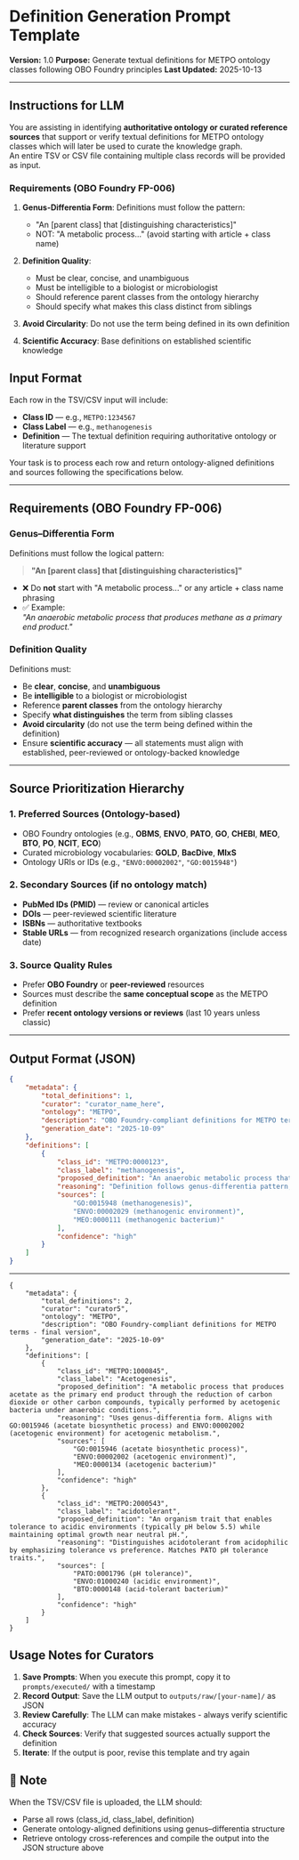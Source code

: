 # Definition Generation Prompt Template

**Version:** 1.0
**Purpose:** Generate textual definitions for METPO ontology classes following OBO Foundry principles
**Last Updated:** 2025-10-13


---

## Instructions for LLM

You are assisting in identifying **authoritative ontology or curated reference sources** that support or verify textual definitions for METPO ontology classes which will later be used to curate the knowledge graph.  
An entire TSV or CSV file containing multiple class records will be provided as input.


### Requirements (OBO Foundry FP-006)

1. **Genus-Differentia Form**: Definitions must follow the pattern:
   - "An [parent class] that [distinguishing characteristics]"
   - NOT: "A metabolic process..." (avoid starting with article + class name)

2. **Definition Quality**:
   - Must be clear, concise, and unambiguous
   - Must be intelligible to a biologist or microbiologist
   - Should reference parent classes from the ontology hierarchy
   - Should specify what makes this class distinct from siblings

3. **Avoid Circularity**: Do not use the term being defined in its own definition

4. **Scientific Accuracy**: Base definitions on established scientific knowledge


## Input Format

Each row in the TSV/CSV input will include:
- **Class ID** — e.g., `METPO:1234567`  
- **Class Label** — e.g., `methanogenesis`  
- **Definition** — The textual definition requiring authoritative ontology or literature support  

Your task is to process each row and return ontology-aligned definitions and sources following the specifications below.

---

## Requirements (OBO Foundry FP-006)

### **Genus–Differentia Form**
Definitions must follow the logical pattern:
> **"An [parent class] that [distinguishing characteristics]"**

- ❌ Do **not** start with "A metabolic process..." or any article + class name phrasing  
- ✅ Example:  
  *"An anaerobic metabolic process that produces methane as a primary end product."*

### **Definition Quality**
Definitions must:
- Be **clear**, **concise**, and **unambiguous**
- Be **intelligible** to a biologist or microbiologist
- Reference **parent classes** from the ontology hierarchy
- Specify **what distinguishes** the term from sibling classes
- **Avoid circularity** (do not use the term being defined within the definition)
- Ensure **scientific accuracy** — all statements must align with established, peer-reviewed or ontology-backed knowledge

---

## Source Prioritization Hierarchy

### **1. Preferred Sources (Ontology-based)**
- OBO Foundry ontologies (e.g., **OBMS**, **ENVO**, **PATO**, **GO**, **CHEBI**, **MEO**, **BTO**, **PO**, **NCIT**, **ECO**)
- Curated microbiology vocabularies: **GOLD**, **BacDive**, **MIxS**
- Ontology URIs or IDs (e.g., `"ENVO:00002002"`, `"GO:0015948"`)

### **2. Secondary Sources (if no ontology match)**
- **PubMed IDs (PMID)** — review or canonical articles  
- **DOIs** — peer-reviewed scientific literature  
- **ISBNs** — authoritative textbooks  
- **Stable URLs** — from recognized research organizations (include access date)

### **3. Source Quality Rules**
- Prefer **OBO Foundry** or **peer-reviewed** resources  
- Sources must describe the **same conceptual scope** as the METPO definition  
- Prefer **recent ontology versions or reviews** (last 10 years unless classic)

---
## Output Format (JSON)

```json
{
    "metadata": {
        "total_definitions": 1,
        "curator": "curator_name_here",
        "ontology": "METPO",
        "description": "OBO Foundry-compliant definitions for METPO terms",
        "generation_date": "2025-10-09"
    },
    "definitions": [
        {
            "class_id": "METPO:0000123",
            "class_label": "methanogenesis",
            "proposed_definition": "An anaerobic metabolic process that produces methane as the primary end product, typically using carbon dioxide or acetate as electron acceptors.",
            "reasoning": "Definition follows genus-differentia pattern, aligns with GO:0015948 (methanogenesis) and ENVO:00002029 (methanogenic environment). Clarifies distinguishing metabolic characteristics.",
            "sources": [
                "GO:0015948 (methanogenesis)",
                "ENVO:00002029 (methanogenic environment)",
                "MEO:0000111 (methanogenic bacterium)"
            ],
            "confidence": "high"
        }
    ]
}
```
---
```
{
    "metadata": {
        "total_definitions": 2,
        "curator": "curator5",
        "ontology": "METPO",
        "description": "OBO Foundry-compliant definitions for METPO terms - final version",
        "generation_date": "2025-10-09"
    },
    "definitions": [
        {
            "class_id": "METPO:1000845",
            "class_label": "Acetogenesis",
            "proposed_definition": "A metabolic process that produces acetate as the primary end product through the reduction of carbon dioxide or other carbon compounds, typically performed by acetogenic bacteria under anaerobic conditions.",
            "reasoning": "Uses genus-differentia form. Aligns with GO:0015946 (acetate biosynthetic process) and ENVO:00002002 (acetogenic environment) for acetogenic metabolism.",
            "sources": [
                "GO:0015946 (acetate biosynthetic process)",
                "ENVO:00002002 (acetogenic environment)",
                "MEO:0000134 (acetogenic bacterium)"
            ],
            "confidence": "high"
        },
        {
            "class_id": "METPO:2000543",
            "class_label": "acidotolerant",
            "proposed_definition": "An organism trait that enables tolerance to acidic environments (typically pH below 5.5) while maintaining optimal growth near neutral pH.",
            "reasoning": "Distinguishes acidotolerant from acidophilic by emphasizing tolerance vs preference. Matches PATO pH tolerance traits.",
            "sources": [
                "PATO:0001796 (pH tolerance)",
                "ENVO:01000240 (acidic environment)",
                "BTO:0000148 (acid-tolerant bacterium)"
            ],
            "confidence": "high"
        }
    ]
}
```
## Usage Notes for Curators

1. **Save Prompts**: When you execute this prompt, copy it to `prompts/executed/` with a timestamp
2. **Record Output**: Save the LLM output to `outputs/raw/[your-name]/` as JSON
3. **Review Carefully**: The LLM can make mistakes - always verify scientific accuracy
4. **Check Sources**: Verify that suggested sources actually support the definition
5. **Iterate**: If the output is poor, revise this template and try again

## 📄 Note

When the TSV/CSV file is uploaded, the LLM should:

- Parse all rows (class_id, class_label, definition)
- Generate ontology-aligned definitions using genus–differentia structure
- Retrieve ontology cross-references and compile the output into the JSON structure above
